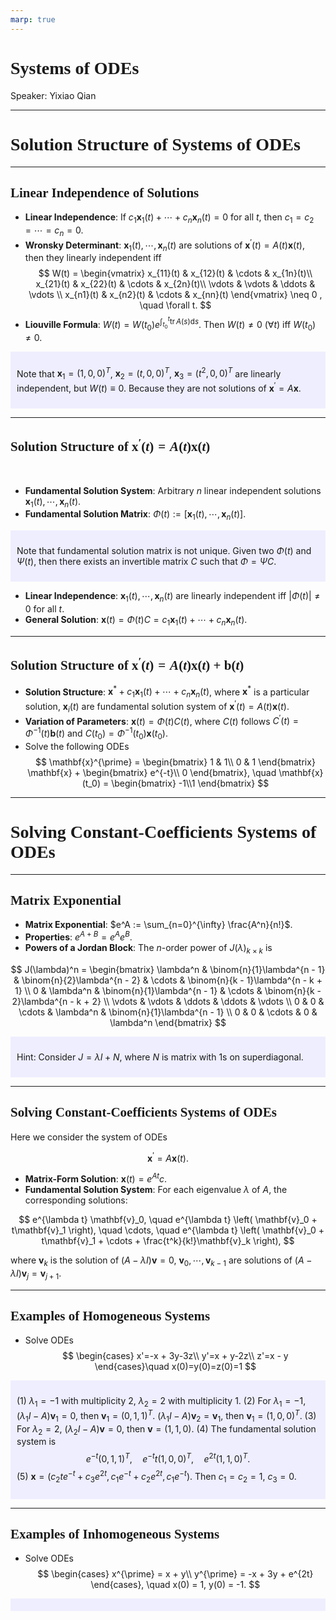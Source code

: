 ```yaml
---
marp: true
---
```

<style>
  section {
    font-family: 'LXGW Bright';
  }

  h1, h2, h3 {
    font-family: 'LXGW Bright';
  }
</style>
<style>
img[alt~="center"] {
  display: block;
  margin: 0 auto;
}
</style>
<style>
.note {
  background-color: #eef;
  padding: 10px;
  margin: 10px 0;
  text-align: left;
}
.trick {
  background-color: #fee;
  padding: 10px;
  margin: 10px 0;
  text-align: left;
}
</style>

# Systems of ODEs

Speaker: Yixiao Qian

---

# Solution Structure of Systems of ODEs

---

## Linear Independence of Solutions

- **Linear Independence**: If $c_1\mathbf{x}_1(t) + \cdots + c_n\mathbf{x}_n(t) = 0$ for all $t$, then $c_1=c_2=\cdots=c_n=0$.
- **Wronsky Determinant**: $\mathbf{x}_1(t),\cdots,\mathbf{x}_n(t)$ are solutions of $\mathbf{x}^{\prime}(t) = A(t)\mathbf{x}(t)$, then they linearly independent iff
$$
W(t) =
\begin{vmatrix}
  x_{11}(t) & x_{12}(t) & \cdots & x_{1n}(t)\\
  x_{21}(t) & x_{22}(t) & \cdots & x_{2n}(t)\\
  \vdots & \vdots & \ddots & \vdots \\
  x_{n1}(t) & x_{n2}(t) & \cdots & x_{nn}(t)
\end{vmatrix} \neq 0 , \quad \forall t.
$$
- **Liouville Formula**: $W(t) = W(t_0) e^{\int_{t_0}^t \operatorname{tr} A(s) \mathrm{d} s}$. Then $W(t) \neq 0$ ($\forall t$) iff $W(t_0) \neq 0$.

<div class=note>

Note that $\mathbf{x}_1 = (1,0,0)^T$, $\mathbf{x}_2=(t,0,0)^T$, $\mathbf{x}_3=(t^2,0,0)^T$ are linearly independent, but $W(t) \equiv 0$. Because they are not solutions of $\mathbf{x}^{\prime}=A\mathbf{x}$.

</div>

---

## Solution Structure of $\mathbf{x}^{\prime}(t) = A(t)\mathbf{x}(t)$

<br>

- **Fundamental Solution System**: Arbitrary $n$ linear independent solutions $\mathbf{x}_1(t),\cdots,\mathbf{x}_n(t)$.
- **Fundamental Solution Matrix**: $\Phi(t) := [\mathbf{x}_1(t),\cdots,\mathbf{x}_n(t)]$.

<div class=note>

Note that fundamental solution matrix is not unique. Given two $\Phi(t)$ and $\Psi(t)$, then there exists an invertible matrix $C$ such that $\Phi = \Psi C$.

</div>

- **Linear Independence**: $\mathbf{x}_1(t),\cdots,\mathbf{x}_n(t)$ are linearly independent iff $|\Phi(t)| \neq 0$ for all $t$.
- **General Solution**: $\mathbf{x}(t) = \Phi(t)C = c_1\mathbf{x}_1(t) + \cdots + c_n\mathbf{x}_n(t)$.

---

## Solution Structure of $\mathbf{x}^{\prime}(t) = A(t)\mathbf{x}(t) + \mathbf{b}(t)$

- **Solution Structure**: $\mathbf{x}^{\ast} + c_1\mathbf{x}_1(t) + \cdots + c_n\mathbf{x}_n(t)$, where $\mathbf{x}^{\ast}$ is a particular solution, $\mathbf{x}_i(t)$ are fundamental solution system of $\mathbf{x}^{\prime}(t) = A(t)\mathbf{x}(t)$.
- **Variation of Parameters**: $\mathbf{x}(t) = \Phi(t)C(t)$, where $C(t)$ follows $C^{\prime}(t) = \Phi^{-1}(t)\mathbf{b}(t)$ and $C(t_0) = \Phi^{-1}(t_0)\mathbf{x}(t_0)$.
- Solve the following ODEs
$$
\mathbf{x}^{\prime} =
\begin{bmatrix}
  1 & 1\\
  0 & 1
\end{bmatrix}
\mathbf{x} +
\begin{bmatrix}
  e^{-t}\\
  0
\end{bmatrix}, \quad \mathbf{x}(t_0) =
\begin{bmatrix}
  -1\\1
\end{bmatrix}
$$


---

# Solving Constant-Coefficients Systems of ODEs

---

## Matrix Exponential

- **Matrix Exponential**: $e^A := \sum_{n=0}^{\infty} \frac{A^n}{n!}$.
- **Properties**: $e^{A+B} = e^A e^B$.
- **Powers of a Jordan Block**: The $n$-order power of $J(\lambda)_{k \times k}$ is

$$
  J(\lambda)^n = 
  \begin{bmatrix}
  \lambda^n & \binom{n}{1}\lambda^{n - 1} & \binom{n}{2}\lambda^{n - 2} & \cdots & \binom{n}{k - 1}\lambda^{n - k + 1} \\
  0 & \lambda^n & \binom{n}{1}\lambda^{n - 1} & \cdots & \binom{n}{k - 2}\lambda^{n - k + 2} \\
  \vdots & \vdots & \ddots & \ddots & \vdots \\
  0 & 0 & \cdots & \lambda^n & \binom{n}{1}\lambda^{n - 1} \\
  0 & 0 & \cdots & 0 & \lambda^n
  \end{bmatrix}
$$

<div class=note>

Hint: Consider $J = \lambda I + N$, where $N$ is matrix with $1$s on superdiagonal.

</div>

---

## Solving Constant-Coefficients Systems of ODEs

Here we consider the system of ODEs

$$ \mathbf{x}^{\prime} = A\mathbf{x}(t). $$

- **Matrix-Form Solution**: $\mathbf{x}(t) = e^{At} c$.
- **Fundamental Solution System**: For each eigenvalue $\lambda$ of $A$, the corresponding solutions:

$$
e^{\lambda t} \mathbf{v}_0, \quad
e^{\lambda t} \left( \mathbf{v}_0 + t\mathbf{v}_1 \right), \quad \cdots, \quad
e^{\lambda t} \left( \mathbf{v}_0 + t\mathbf{v}_1 + \cdots + \frac{t^k}{k!}\mathbf{v}_k \right),
$$

where $\mathbf{v}_k$ is the solution of $(A - \lambda I)\mathbf{v} = 0$, $\mathbf{v}_0,\cdots,\mathbf{v}_{k-1}$ are solutions of $(A - \lambda I)\mathbf{v}_j = \mathbf{v}_{j+1}$.

---

## Examples of Homogeneous Systems

- Solve ODEs
$$
\begin{cases}
x'=-x + 3y-3z\\
y'=x + y-2z\\
z'=x - y
\end{cases}\quad x(0)=y(0)=z(0)=1
$$

<div class=note>

(1) $\lambda_1 = -1$ with multiplicity $2$, $\lambda_2 = 2$ with multiplicity $1$.
(2) For $\lambda_1 = -1$, $(\lambda_1 I - A)\mathbf{v}_1 = 0$, then $\mathbf{v}_1 = (0,1,1)^T$. $(\lambda_1 I - A)\mathbf{v}_2 = \mathbf{v}_1$, then $\mathbf{v}_1 = (1,0,0)^T$.
(3) For $\lambda_2 = 2$, $(\lambda_2 I - A)\mathbf{v} = 0$, then $\mathbf{v} = (1,1,0)$.
(4) The fundamental solution system is
$$ e^{-t}(0,1,1)^T, \quad e^{-t}t (1,0,0)^T, \quad e^{2t}(1,1,0)^T. $$
(5) $\mathbf{x} = (c_2 t e^{-t} + c_3 e^{2t}, c_1e^{-t} + c_2e^{2t}, c_1e^{-t})$. Then $c_1 = c_2 = 1$, $c_3 = 0$.

</div>

---

## Examples of Inhomogeneous Systems

- Solve ODEs
$$
\begin{cases}
  x^{\prime} = x + y\\
  y^{\prime} = -x + 3y + e^{2t}
\end{cases}, \quad x(0) = 1, y(0) = -1.
$$

<div class=note>

</div>




